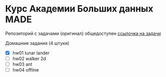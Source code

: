 # Курс Академии Больших данных MADE

Репозиторий с задачами (оригинал) общедоступен
[ссылочка на задачи](https://github.com/ArgentumWalker/MADE-2022-Practical-RL)

Домашние задания (4 штуки)

- [x] hw01 lunar lander
- [ ] hw02 walker 2d
- [ ] hw03 ant
- [ ] hw04 offline
